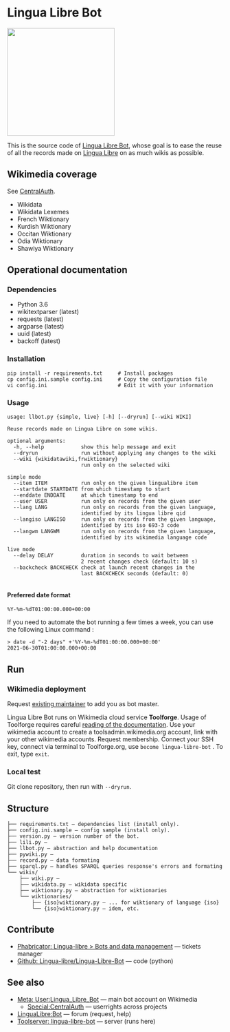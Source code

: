 # Lingua Libre Bot
<a href="https://commons.wikimedia.org/wiki/File:Lingua_Libre_Bot_icon.svg" target="_blank"><img src="https://upload.wikimedia.org/wikipedia/commons/e/e3/Lingua_Libre_Bot_icon.svg" height="250"/></a>

This is the source code of [Lingua Libre Bot](https://meta.wikimedia.org/wiki/User:Lingua_Libre_Bot), whose goal is to ease the reuse of all the records made on [Lingua Libre](https://lingualibre.org) on as much wikis as possible.

## Wikimedia coverage
See [CentralAuth](https://meta.wikimedia.org/wiki/Special:CentralAuth/Lingua_Libre_Bot).
* Wikidata
* Wikidata Lexemes
* French Wiktionary
* Kurdish Wiktionary
* Occitan Wiktionary
* Odia Wiktionary
* Shawiya Wiktionary

## Operational documentation

### Dependencies
* Python 3.6
* wikitextparser (latest)
* requests (latest)
* argparse (latest)
* uuid (latest)
* backoff (latest)

### Installation

```
pip install -r requirements.txt     # Install packages
cp config.ini.sample config.ini     # Copy the configuration file
vi config.ini                       # Edit it with your information
```

### Usage

```
usage: llbot.py {simple, live} [-h] [--dryrun] [--wiki WIKI]

Reuse records made on Lingua Libre on some wikis.

optional arguments:
  -h, --help            show this help message and exit
  --dryrun              run without applying any changes to the wiki
  --wiki {wikidatawiki,frwiktionary}
                        run only on the selected wiki
  
simple mode
  --item ITEM           run only on the given lingualibre item
  --startdate STARTDATE from which timestamp to start
  --enddate ENDDATE     at which timestamp to end
  --user USER           run only on records from the given user
  --lang LANG           run only on records from the given language,
                        identified by its lingua libre qid
  --langiso LANGISO     run only on records from the given language,
                        identified by its iso 693-3 code
  --langwm LANGWM       run only on records from the given language,
                        identified by its wikimedia language code
  
live mode
  --delay DELAY         duration in seconds to wait between
                        2 recent changes check (default: 10 s)
  --backcheck BACKCHECK check at launch recent changes in the 
                        last BACKCHECK seconds (default: 0)
                        
```

#### Preferred date format

```
%Y-%m-%dT01:00:00.000+00:00
```

If you need to automate the bot running a few times a week, you can use the following Linux command :
```
> date -d "-2 days" +'%Y-%m-%dT01:00:00.000+00:00'
2021-06-30T01:00:00.000+00:00
```

## Run
### Wikimedia deployment
Request [existing maintainer](https://toolsadmin.wikimedia.org/tools/id/lingua-libre-bot) to add you as bot master.

Lingua Libre Bot runs on Wikimedia cloud service **Toolforge**.
Usage of Toolforge requires careful [reading of the documentation](https://wikitech.wikimedia.org/wiki/Help:Toolforge/Quickstart).
Use your wikimedia account to create a toolsadmin.wikimedia.org account, link with your other wikimedia accounts. Request membership. 
Connect your SSH key, connect via terminal to Toolforge.org, use `become lingua-libre-bot` . To exit, type `exit`.

### Local test
Git clone repository, then run with `--dryrun`.

## Structure
```
├── requirements.txt — dependencies list (install only).
├── config.ini.sample — config sample (install only).
├── version.py — version number of the bot.
├── lili.py — 
├── llbot.py — abstraction and help documentation
├── pywiki.py — 
├── record.py — data formating
├── sparql.py — handles SPARQL queries response's errors and formating
└── wikis/
    ├── wiki.py — 
    ├── wikidata.py — wikidata specific
    ├── wiktionary.py — abstraction for wiktionaries
    └── wiktionaries/
        ├── {iso}wiktionary.py — ... for wiktionary of language {iso}
        └── {iso}wiktionary.py — idem, etc.
```
## Contribute
- [Phabricator: Lingua-libre > Bots and data management](https://phabricator.wikimedia.org/tag/lingua_libre/) — tickets manager
- [Github: Lingua-libre/Lingua-Libre-Bot](https://github.com/lingua-libre/Lingua-Libre-Bot) — code (python)

## See also
- [Meta: User:Lingua_Libre_Bot](https://meta.wikimedia.org/wiki/User:Lingua_Libre_Bot) — main bot account on Wikimedia
  - [Special:CentralAuth](https://meta.wikimedia.org/wiki/Special:CentralAuth/Lingua_Libre_Bot) — userrights across projects
- [LinguaLibre:Bot](https://lingualibre.org/wiki/LinguaLibre:Bot) — forum (request, help)
- [Toolserver: lingua-libre-bot](https://toolsadmin.wikimedia.org/tools/id/lingua-libre-bot) — server (runs here)
